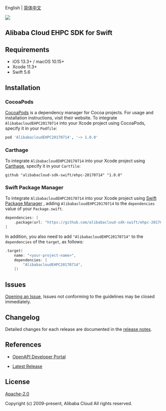 English | [简体中文](README-CN.md)

![](https://aliyunsdk-pages.alicdn.com/icons/AlibabaCloud.svg)

## Alibaba Cloud EHPC SDK for Swift

## Requirements

- iOS 13.3+ / macOS 10.15+
- Xcode 11.3+
- Swift 5.6

## Installation

### CocoaPods

[CocoaPods](https://cocoapods.org) is a dependency manager for Cocoa projects. For usage and installation instructions, visit their website. To integrate `AlibabacloudEHPC20170714` into your Xcode project using CocoaPods, specify it in your `Podfile`:

```ruby
pod 'AlibabacloudEHPC20170714', '~> 1.0.0'
```

### Carthage

To integrate `AlibabacloudEHPC20170714` into your Xcode project using [Carthage](https://github.com/Carthage/Carthage), specify it in your `Cartfile`:

```ogdl
github "alibabacloud-sdk-swift/ehpc-20170714" "1.0.0"
```

### Swift Package Manager

To integrate `AlibabacloudEHPC20170714` into your Xcode project using [Swift Package Manager](https://swift.org/package-manager/) , adding `AlibabacloudEHPC20170714` to the `dependencies` value of your `Package.swift`.

```swift
dependencies: [
    .package(url: "https://github.com/alibabacloud-sdk-swift/ehpc-20170714.git", from: "1.0.0")
]
```

In addition, you also need to add `"AlibabacloudEHPC20170714"` to the `dependencies` of the `target`, as follows:

```swift
.target(
    name: "<your-project-name>",
    dependencies: [
        "AlibabacloudEHPC20170714",
    ])
```

## Issues

[Opening an Issue](https://github.com/alibabacloud-sdk-swift/ehpc-20170714/issues/new), Issues not conforming to the guidelines may be closed immediately.

## Changelog

Detailed changes for each release are documented in the [release notes](./ChangeLog.txt).

## References

* [OpenAPI Developer Portal](https://next.api.alibabacloud.com/home)
- [Latest Release](https://github.com/alibabacloud-sdk-swift/ehpc-20170714)

## License

[Apache-2.0](http://www.apache.org/licenses/LICENSE-2.0)

Copyright (c) 2009-present, Alibaba Cloud All rights reserved.
